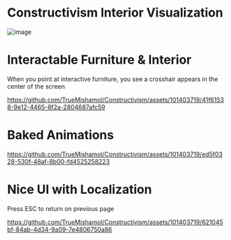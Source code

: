# Constructivism Interior Visualization

![image](https://github.com/TrueMishamol/Constructivism/assets/101403719/cc7663dc-4402-4296-98db-24fbc2f87ccf)

# Interactable Furniture & Interior

When you point at interactive furniture, you see a crosshair appears in the center of the screen

https://github.com/TrueMishamol/Constructivism/assets/101403719/41f61538-9e12-4465-8f2a-2804687afc59

# Baked Animations

https://github.com/TrueMishamol/Constructivism/assets/101403719/ed5f0328-530f-48af-8b00-fd4525258223

# Nice UI with Localization

Press ESC to return on previous page

https://github.com/TrueMishamol/Constructivism/assets/101403719/621045bf-84ab-4d34-9a09-7e4806750a86

